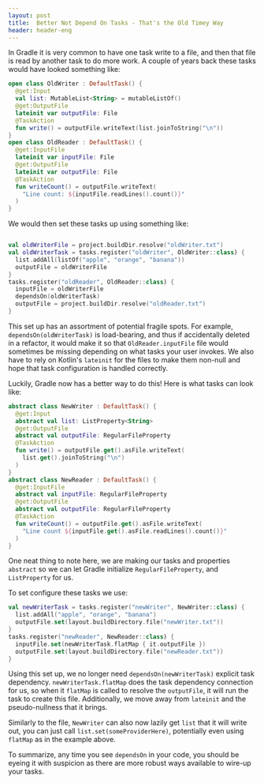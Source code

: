 ```yaml
---
layout: post
title:  Better Not Depend On Tasks - That's the Old Timey Way
header: header-eng
---
```


In Gradle it is very common to have one task write to a file, and then that file
is read by another task to do more work. A couple of years back these tasks would
have looked something like:
```kotlin
open class OldWriter : DefaultTask() {
  @get:Input
  val list: MutableList<String> = mutableListOf()
  @get:OutputFile
  lateinit var outputFile: File
  @TaskAction
  fun write() = outputFile.writeText(list.joinToString("\n"))
}
open class OldReader : DefaultTask() {
  @get:InputFile
  lateinit var inputFile: File
  @get:OutputFile
  lateinit var outputFile: File
  @TaskAction
  fun writeCount() = outputFile.writeText(
    "Line count: ${inputFile.readLines().count()}"
  )
}
```
We would then set these tasks up using something like:
```kotlin

val oldWriterFile = project.buildDir.resolve("oldWriter.txt")
val oldWriterTask = tasks.register("oldWriter", OldWriter::class) {
  list.addAll(listOf("apple", "orange", "banana"))
  outputFile = oldWriterFile
}
tasks.register("oldReader", OldReader::class) {
  inputFile = oldWriterFile
  dependsOn(oldWriterTask)
  outputFile = project.buildDir.resolve("oldReader.txt")
}
```
This set up has an assortment of potential fragile spots. For example,
`dependsOn(oldWriterTask)` is load-bearing, and thus if accidentally deleted in
a refactor, it would make it so that `OldReader.inputFile` file would sometimes
be missing depending on what tasks your user invokes. We also have to rely
on Kotlin's `lateinit` for the files to make them non-null and hope that
task configuration is handled correctly.

Luckily, Gradle now has a better way to do this! Here is what tasks can look like:
```kotlin
abstract class NewWriter : DefaultTask() {
  @get:Input
  abstract val list: ListProperty<String>
  @get:OutputFile
  abstract val outputFile: RegularFileProperty
  @TaskAction
  fun write() = outputFile.get().asFile.writeText(
    list.get().joinToString("\n")
  )
}
abstract class NewReader : DefaultTask() {
  @get:InputFile
  abstract val inputFile: RegularFileProperty
  @get:OutputFile
  abstract val outputFile: RegularFileProperty
  @TaskAction
  fun writeCount() = outputFile.get().asFile.writeText(
    "Line count ${inputFile.get().asFile.readLines().count()}"
  )
}
```
One neat thing to note here, we are making our tasks and properties `abstract`
so we can let Gradle initialize `RegularFileProperty`, and `ListProperty` for us.

To set configure these tasks we use:
```kotlin
val newWriterTask = tasks.register("newWriter", NewWriter::class) {
  list.addAll("apple", "orange", "banana")
  outputFile.set(layout.buildDirectory.file("newWriter.txt"))
}
tasks.register("newReader", NewReader::class) {
  inputFile.set(newWriterTask.flatMap { it.outputFile })
  outputFile.set(layout.buildDirectory.file("newReader.txt"))
}
```

Using this set up, we no longer need `dependsOn(newWriterTask)` explicit task
dependency. `newWriterTask.flatMap` does the task dependency connection for us,
so when it `flatMap` is called to resolve the `outputFile`, it will run the
task to create this file. Additionally, we move away from `lateinit` and the
pseudo-nullness that it brings.

Similarly to the file, `NewWriter` can also now lazily get `list` that it will
write out, you can just call `list.set(someProviderHere)`, potentially even
using `flatMap` as in the example above.

To summarize, any time you see `dependsOn` in your code, you should be eyeing it
with suspicion as there are more robust ways available to wire-up your tasks.
